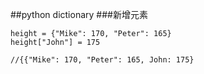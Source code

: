 ##python dictionary
###新增元素
```
height = {"Mike": 170, "Peter": 165}
height["John"] = 175

//{{"Mike": 170, "Peter": 165, John: 175}
```
